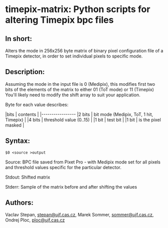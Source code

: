 # timepix-matrix: Python scripts for altering Timepix bpc files


## In short:
Alters the mode in 256x256 byte matrix of binary pixel configuration file of a Timepix detector, in order to set individual pixels to specific mode.

## Description:
Assuming the mode in the input file is 0 (Medipix),
this modifies first two bits of the elements of the matrix to either 01 (ToT mode) or 11 (Timepix)
You'll likely need to modify the shift array to suit your application.

Byte for each value describes:

|bits | contents |
|-----------------
|2 bits | bit mode (Medipix, ToT, 1 hit, Timepix) |
|4 bits | threshold value (0..15) |
|1 bit | test bit |
|1 bit | is the pixel masked |

## Syntax: 
```
$0 <source >output
```
Source: BPC file saved from Pixet Pro - with Medipix mode set for all pixels and threshold values specific for the particular detector.

Stdout: Shifted matrix 

Stderr: Sample of the matrix before and after shifting the values

## Authors: 
Vaclav Stepan, stepan@ujf.cas.cz, 
Marek Sommer, sommer@ujf.cas.cz, 
Ondrej Ploc, ploc@ujf.cas.cz

